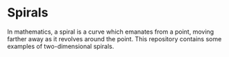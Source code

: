 # Spirals

In mathematics, a spiral is a curve which emanates from a point, moving farther away as it revolves around the point. This repository contains some examples of two-dimensional spirals.
